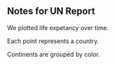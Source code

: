 ## Notes for UN Report
 
We plotted life expetancy over time.

Each point represents a country.

Continents are grouped by color.